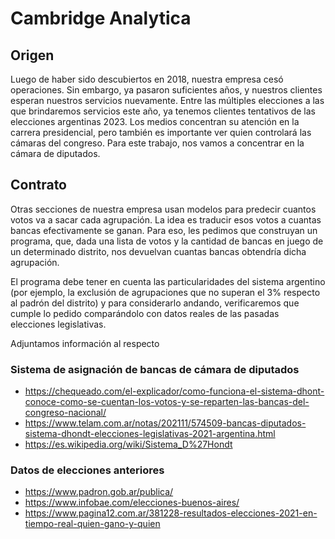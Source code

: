 # Cambridge Analytica

## Origen
Luego de haber sido descubiertos en 2018, nuestra empresa cesó operaciones. Sin embargo, ya pasaron suficientes años, y nuestros clientes esperan nuestros servicios nuevamente. Entre las múltiples elecciones a las que brindaremos servicios este año, ya tenemos clientes tentativos de las elecciones argentinas 2023. Los medios concentran su atención en la carrera presidencial, pero también es importante ver quien controlará las cámaras del congreso. Para este trabajo, nos vamos a concentrar en la cámara de diputados.

## Contrato
Otras secciones de nuestra empresa usan modelos para predecir cuantos votos va a sacar cada agrupación. La idea es traducir esos votos a cuantas bancas efectivamente se ganan. Para eso, les pedimos que construyan un programa, que, dada una lista de votos y la cantidad de bancas en juego de un determinado distrito, nos devuelvan cuantas bancas obtendría dicha agrupación.

El programa debe tener en cuenta las particularidades del sistema argentino (por ejemplo, la exclusión de agrupaciones que no superan el 3% respecto al padrón del distrito) y para considerarlo andando, verificaremos que cumple lo pedido comparándolo con datos reales de las pasadas elecciones legislativas.

Adjuntamos información al respecto

### Sistema de asignación de bancas de cámara de diputados

- https://chequeado.com/el-explicador/como-funciona-el-sistema-dhont-conoce-como-se-cuentan-los-votos-y-se-reparten-las-bancas-del-congreso-nacional/
- https://www.telam.com.ar/notas/202111/574509-bancas-diputados-sistema-dhondt-elecciones-legislativas-2021-argentina.html
- https://es.wikipedia.org/wiki/Sistema_D%27Hondt

### Datos de elecciones anteriores

- https://www.padron.gob.ar/publica/
- https://www.infobae.com/elecciones-buenos-aires/
- https://www.pagina12.com.ar/381228-resultados-elecciones-2021-en-tiempo-real-quien-gano-y-quien
